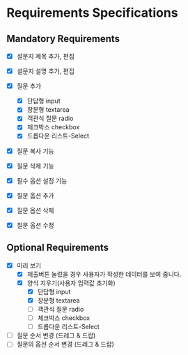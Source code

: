 # Requirements Specifications

## Mandatory Requirements
- [x] 설문지 제목 추가, 편집
- [x] 설문지 설명 추가, 편집
- [x] 질문 추가
    - [x] 단답형 input
    - [x] 장문형 textarea
    - [x] 객관식 질문 radio
    - [x] 체크박스 checkbox
    - [x] 드롭다운 리스트-Select
- [x] 질문 복사 기능
- [x] 질문 삭제 기능
- [x] 필수 옵션 설정 기능

- [x] 질문 옵션 추가
- [x] 질문 옵션 삭제
- [x] 질문 옵션 수정



## Optional Requirements

- [x] 미리 보기 
    - [x] 제출버튼 눌렀을 경우 사용자가 작성한 데이터를 보여 줍니다. 
    - [x] 양식 지우기(사용자 입력값 초기화)
        - [x] 단답형 input
        - [x] 장문형 textarea
        - [ ] 객관식 질문 radio
        - [ ] 체크박스 checkbox
        - [ ] 드롭다운 리스트-Select
- [ ] 질문 순서 변경 (드레그 & 드랍) 
- [ ] 질문의 옵션 순서 변경 (드레그 & 드랍)
